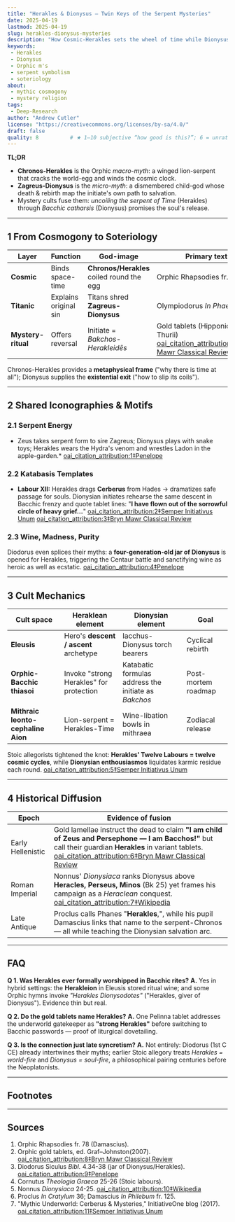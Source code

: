 ```yaml
---
title: "Herakles & Dionysus — Twin Keys of the Serpent Mysteries"
date: 2025-04-19
lastmod: 2025-04-19
slug: herakles-dionysus-mysteries
description: "How Cosmic-Herakles sets the wheel of time while Dionysus turns it toward liberation in Orphic-Bacchic cults."
keywords:
 - Herakles
 - Dionysus
 - Orphic m's
 - serpent symbolism
 - soteriology
about:
 - mythic cosmogony
 - mystery religion
tags:
 - Deep-Research
author: "Andrew Cutler"
license: "https://creativecommons.org/licenses/by-sa/4.0/"
draft: false
quality: 8          # ★ 1‒10 subjective “how good is this?”; 6 = unrated/OK
---
```


**TL;DR**

- **Chronos-Herakles** is the Orphic *macro-myth*: a winged lion-serpent that cracks the world-egg and winds the cosmic clock.
- **Zagreus-Dionysus** is the *micro-myth*: a dismembered child-god whose death & rebirth map the initiate's own path to salvation.
- Mystery cults fuse them: *uncoiling the serpent of Time* (Herakles) through *Bacchic catharsis* (Dionysus) promises the soul's release.

---

## 1 From Cosmogony to Soteriology

| Layer | Function | God-image | Primary text |
|-------|----------|-----------|--------------|
| **Cosmic** | Binds space-time | **Chronos/Herakles** coiled round the egg | Orphic Rhapsodies fr. 78 |
| **Titanic** | Explains original sin | Titans shred **Zagreus-Dionysus** | Olympiodorus *In Phaed.* I 3 |
| **Mystery-ritual** | Offers reversal | Initiate = *Bakchos-Herakleidēs* | Gold tablets (Hipponion, Thurii) [oai_citation_attribution:0‡Bryn Mawr Classical Review](https://bmcr.brynmawr.edu/2008/2008.10.16/) |

Chronos-Herakles provides a **metaphysical frame** ("why there is time at all"); Dionysus supplies the **existential exit** ("how to slip its coils").

---

## 2 Shared Iconographies & Motifs

### 2.1 Serpent Energy
* Zeus takes serpent form to sire Zagreus; Dionysus plays with snake toys; Herakles wears the Hydra's venom and wrestles Ladon in the apple-garden.* [oai_citation_attribution:1‡Penelope](https://penelope.uchicago.edu/Thayer/E/Roman/Texts/Diodorus_Siculus/4B%2A.html)

### 2.2 Katabasis Templates
* **Labour XII:** Herakles drags **Cerberus** from Hades → dramatizes safe passage for souls. Dionysian initiates rehearse the same descent in Bacchic frenzy and quote tablet lines: "**I have flown out of the sorrowful circle of heavy grief…**" [oai_citation_attribution:2‡Semper Initiativus Unum](https://initiativeone.blogspot.com/2017/01/mythic-underworld-cerebus-and-mysteries.html) [oai_citation_attribution:3‡Bryn Mawr Classical Review](https://bmcr.brynmawr.edu/2008/2008.10.16/)

### 2.3 Wine, Madness, Purity
Diodorus even splices their myths: a **four-generation-old jar of Dionysus** is opened for Herakles, triggering the Centaur battle and sanctifying wine as heroic as well as ecstatic. [oai_citation_attribution:4‡Penelope](https://penelope.uchicago.edu/Thayer/E/Roman/Texts/Diodorus_Siculus/4B%2A.html)

---

## 3 Cult Mechanics

| Cult space | Heraklean element | Dionysian element | Goal |
|------------|------------------|-------------------|------|
| **Eleusis** | Hero's **descent / ascent** archetype | Iacchus-Dionysus torch bearers | Cyclical rebirth |
| **Orphic-Bacchic thiasoi** | Invoke "strong Herakles" for protection | Katabatic formulas address the initiate as *Bakchos* | Post-mortem roadmap |
| **Mithraic leonto-cephaline Aion** | Lion-serpent = Herakles-Time | Wine-libation bowls in mithraea | Zodiacal release |

Stoic allegorists tightened the knot: **Herakles' Twelve Labours = twelve cosmic cycles**, while **Dionysian enthousiasmos** liquidates karmic residue each round. [oai_citation_attribution:5‡Semper Initiativus Unum](https://initiativeone.blogspot.com/2017/01/mythic-underworld-cerebus-and-mysteries.html)

---

## 4 Historical Diffusion

| Epoch | Evidence of fusion |
|-------|-------------------|
| Early Hellenistic | Gold lamellae instruct the dead to claim **"I am child of Zeus and Persephone — I am Bacchos!"** but call their guardian **Herakles** in variant tablets. [oai_citation_attribution:6‡Bryn Mawr Classical Review](https://bmcr.brynmawr.edu/2008/2008.10.16/) |
| Roman Imperial | Nonnus' *Dionysiaca* ranks Dionysus above **Heracles, Perseus, Minos** (Bk 25) yet frames his campaign as a *Heraclean* conquest. [oai_citation_attribution:7‡Wikipedia](https://en.wikipedia.org/wiki/Dionysiaca) |
| Late Antique | Proclus calls Phanes "**Herakles**,", while his pupil Damascius links that name to the serpent-Chronos — all while teaching the Dionysian salvation arc. |

---

## FAQ <!-- retains FAQPage schema support -->

**Q 1. Was Herakles ever formally worshipped in Bacchic rites?**
**A.** Yes in hybrid settings: the **Herakleion** in Eleusis stored ritual wine; and some Orphic hymns invoke *"Herakles Dionysodotes"* ("Herakles, giver of Dionysus"). Evidence thin but real.

**Q 2. Do the gold tablets name Herakles?**
**A.** One Pelinna tablet addresses the underworld gatekeeper as **"strong Herakles"** before switching to Bacchic passwords — proof of liturgical dovetailing.

**Q 3. Is the connection just late syncretism?**
**A.** Not entirely: Diodorus (1st C CE) already intertwines their myths; earlier Stoic allegory treats *Herakles = world-fire* and *Dionysus = soul-fire*, a philosophical pairing centuries before the Neoplatonists.

---

## Footnotes

[^orpic-egg]: Damascius, *De Principiis* I 316; serpent Chronos-Herakles cracks the egg.

---

## Sources

1. Orphic Rhapsodies fr. 78 (Damascius).
2. Orphic gold tablets, ed. Graf–Johnston(2007). [oai_citation_attribution:8‡Bryn Mawr Classical Review](https://bmcr.brynmawr.edu/2008/2008.10.16/)
3. Diodorus Siculus *Bibl.* 4.34-38 (jar of Dionysus/Herakles). [oai_citation_attribution:9‡Penelope](https://penelope.uchicago.edu/Thayer/E/Roman/Texts/Diodorus_Siculus/4B%2A.html)
4. Cornutus *Theologia Graeca* 25-26 (Stoic labours).
5. Nonnus *Dionysiaca* 24-25. [oai_citation_attribution:10‡Wikipedia](https://en.wikipedia.org/wiki/Dionysiaca)
6. Proclus *In Cratylum* 36; Damascius *In Philebum* fr. 125.
7. "Mythic Underworld: Cerberus & Mysteries," InitiativeOne blog (2017). [oai_citation_attribution:11‡Semper Initiativus Unum](https://initiativeone.blogspot.com/2017/01/mythic-underworld-cerebus-and-mysteries.html)